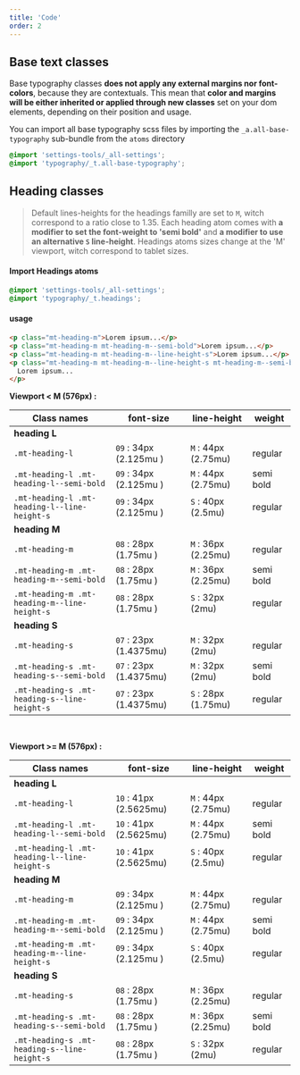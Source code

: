```yaml
---
title: 'Code'
order: 2
---
```


## Base text classes

Base typography classes **does not apply any external margins nor font-colors**, because they are contextuals. This mean that **color and margins will be either inherited or applied through new classes** set on your dom elements, depending on their position and usage.

You can import all base typography scss files by importing the `_a.all-base-typography` sub-bundle from the `atoms` directory

```css
@import 'settings-tools/_all-settings';
@import 'typography/_t.all-base-typography';
```

## Heading classes

> Default lines-heights for the headings familly are set to `M`, witch correspond to a ratio close to 1.35.
> Each heading atom comes with **a modifier to set the font-weight to 'semi bold'** and **a modifier to use an alternative `S` line-height**.
> Headings atoms sizes change at the 'M' viewport, witch correspond to tablet sizes.

#### Import Headings atoms

```css
@import 'settings-tools/_all-settings';
@import 'typography/_t.headings';
```

#### usage

```html
<p class="mt-heading-m">Lorem ipsum...</p>
<p class="mt-heading-m mt-heading-m--semi-bold">Lorem ipsum...</p>
<p class="mt-heading-m mt-heading-m--line-height-s">Lorem ipsum...</p>
<p class="mt-heading-m mt-heading-m--line-height-s mt-heading-m--semi-bold">
  Lorem ipsum...
</p>
```

<preview path="src/pages/Foundations/Typography/HeadingStyles/previews/typographyHeading-variations"></pattern>

**Viewport < M (576px) :**

| Class names                                  | font-size              | line-height         | weight    |
| -------------------------------------------- | ---------------------- | ------------------- | --------- |
| **heading L**                                |
| `.mt-heading-l`                              | `09` : 34px (2.125mu ) | `M` : 44px (2.75mu) | regular   |
| `.mt-heading-l .mt-heading-l--semi-bold`     | `09` : 34px (2.125mu ) | `M` : 44px (2.75mu) | semi bold |
| `.mt-heading-l .mt-heading-l--line-height-s` | `09` : 34px (2.125mu ) | `S` : 40px (2.5mu)  | regular   |
| **heading M**                                |
| `.mt-heading-m`                              | `08` : 28px (1.75mu )  | `M` : 36px (2.25mu) | regular   |
| `.mt-heading-m .mt-heading-m--semi-bold`     | `08` : 28px (1.75mu )  | `M` : 36px (2.25mu) | semi bold |
| `.mt-heading-m .mt-heading-m--line-height-s` | `08` : 28px (1.75mu )  | `S` : 32px (2mu)    | regular   |
| **heading S**                                |
| `.mt-heading-s`                              | `07` : 23px (1.4375mu) | `M` : 32px (2mu)    | regular   |
| `.mt-heading-s .mt-heading-s--semi-bold`     | `07` : 23px (1.4375mu) | `M` : 32px (2mu)    | semi bold |
| `.mt-heading-s .mt-heading-s--line-height-s` | `07` : 23px (1.4375mu) | `S` : 28px (1.75mu) | regular   |

<br>

**Viewport >= M (576px) :**

| Class names                                  | font-size              | line-height         | weight    |
| -------------------------------------------- | ---------------------- | ------------------- | --------- |
| **heading L**                                |
| `.mt-heading-l`                              | `10` : 41px (2.5625mu) | `M` : 44px (2.75mu) | regular   |
| `.mt-heading-l .mt-heading-l--semi-bold`     | `10` : 41px (2.5625mu) | `M` : 44px (2.75mu) | semi bold |
| `.mt-heading-l .mt-heading-l--line-height-s` | `10` : 41px (2.5625mu) | `S` : 40px (2.5mu)  | regular   |
| **heading M**                                |
| `.mt-heading-m`                              | `09` : 34px (2.125mu ) | `M` : 44px (2.75mu) | regular   |
| `.mt-heading-m .mt-heading-m--semi-bold`     | `09` : 34px (2.125mu ) | `M` : 44px (2.75mu) | semi bold |
| `.mt-heading-m .mt-heading-m--line-height-s` | `09` : 34px (2.125mu ) | `S` : 40px (2.5mu)  | regular   |
| **heading S**                                |
| `.mt-heading-s`                              | `08` : 28px (1.75mu )  | `M` : 36px (2.25mu) | regular   |
| `.mt-heading-s .mt-heading-s--semi-bold`     | `08` : 28px (1.75mu )  | `M` : 36px (2.25mu) | semi bold |
| `.mt-heading-s .mt-heading-s--line-height-s` | `08` : 28px (1.75mu )  | `S` : 32px (2mu)    | regular   |
